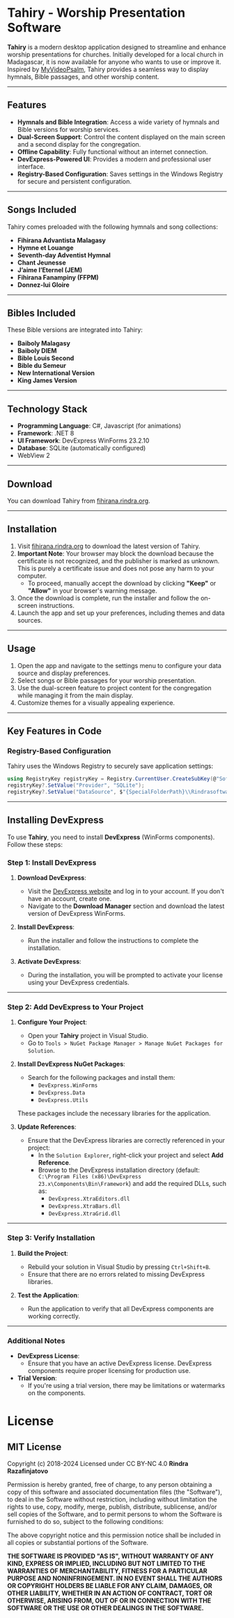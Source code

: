 # Tahiry - Worship Presentation Software

**Tahiry** is a modern desktop application designed to streamline and enhance worship presentations for churches. Initially developed for a local church in Madagascar, it is now available for anyone who wants to use or improve it. Inspired by [MyVideoPsalm](https://myvideopsalm.weebly.com/), Tahiry provides a seamless way to display hymnals, Bible passages, and other worship content.

---

## Features

- **Hymnals and Bible Integration**: Access a wide variety of hymnals and Bible versions for worship services.
- **Dual-Screen Support**: Control the content displayed on the main screen and a second display for the congregation.
- **Offline Capability**: Fully functional without an internet connection.
- **DevExpress-Powered UI**: Provides a modern and professional user interface.
- **Registry-Based Configuration**: Saves settings in the Windows Registry for secure and persistent configuration.

---

## Songs Included

Tahiry comes preloaded with the following hymnals and song collections:

- **Fihirana Advantista Malagasy**  
- **Hymne et Louange**  
- **Seventh-day Adventist Hymnal**  
- **Chant Jeunesse**  
- **J’aime l’Eternel (JEM)**  
- **Fihirana Fanampiny (FFPM)**  
- **Donnez-lui Gloire**

---

## Bibles Included

These Bible versions are integrated into Tahiry:

- **Baiboly Malagasy**  
- **Baiboly DIEM**  
- **Bible Louis Second**  
- **Bible du Semeur**  
- **New International Version**  
- **King James Version**

---

## Technology Stack

- **Programming Language**: C#, Javascript (for animations)
- **Framework**: .NET 8  
- **UI Framework**: DevExpress WinForms 23.2.10
- **Database**: SQLite (automatically configured)
- WebView 2

---

## Download

You can download Tahiry from [fihirana.rindra.org](https://fihirana.rindra.org).

---

## Installation

1. Visit [fihirana.rindra.org](https://fihirana.rindra.org) to download the latest version of Tahiry.
2. **Important Note**: Your browser may block the download because the certificate is not recognized, and the publisher is marked as unknown. This is purely a certificate issue and does not pose any harm to your computer.  
   - To proceed, manually accept the download by clicking **"Keep"** or **"Allow"** in your browser's warning message.
3. Once the download is complete, run the installer and follow the on-screen instructions.
4. Launch the app and set up your preferences, including themes and data sources.

---

## Usage

1. Open the app and navigate to the settings menu to configure your data source and display preferences.
2. Select songs or Bible passages for your worship presentation.
3. Use the dual-screen feature to project content for the congregation while managing it from the main display.
4. Customize themes for a visually appealing experience.

---

## Key Features in Code

### Registry-Based Configuration
Tahiry uses the Windows Registry to securely save application settings:
```csharp
using RegistryKey registryKey = Registry.CurrentUser.CreateSubKey(@"Software\\RindraSoftware\\Tahiry");
registryKey?.SetValue("Provider", "SQLite");
registryKey?.SetValue("DataSource", $"{SpecialFolderPath}\\Rindrasoftware\\Tahiry\\tahiry.db");
```
---

## Installing DevExpress

To use **Tahiry**, you need to install **DevExpress** (WinForms components). Follow these steps:

### Step 1: Install DevExpress
1. **Download DevExpress**:
   - Visit the [DevExpress website](https://www.devexpress.com/) and log in to your account. If you don't have an account, create one.
   - Navigate to the **Download Manager** section and download the latest version of DevExpress WinForms.

2. **Install DevExpress**:
   - Run the installer and follow the instructions to complete the installation.

3. **Activate DevExpress**:
   - During the installation, you will be prompted to activate your license using your DevExpress credentials.

---

### Step 2: Add DevExpress to Your Project
1. **Configure Your Project**:
   - Open your **Tahiry** project in Visual Studio.
   - Go to `Tools > NuGet Package Manager > Manage NuGet Packages for Solution`.

2. **Install DevExpress NuGet Packages**:
   - Search for the following packages and install them:
     - `DevExpress.WinForms`
     - `DevExpress.Data`
     - `DevExpress.Utils`

   These packages include the necessary libraries for the application.

3. **Update References**:
   - Ensure that the DevExpress libraries are correctly referenced in your project:
     - In the `Solution Explorer`, right-click your project and select **Add Reference**.
     - Browse to the DevExpress installation directory (default: `C:\Program Files (x86)\DevExpress 23.x\Components\Bin\Framework`) and add the required DLLs, such as:
       - `DevExpress.XtraEditors.dll`
       - `DevExpress.XtraBars.dll`
       - `DevExpress.XtraGrid.dll`

---

### Step 3: Verify Installation
1. **Build the Project**:
   - Rebuild your solution in Visual Studio by pressing `Ctrl+Shift+B`.
   - Ensure that there are no errors related to missing DevExpress libraries.

2. **Test the Application**:
   - Run the application to verify that all DevExpress components are working correctly.

---

### Additional Notes
- **DevExpress License**:
  - Ensure that you have an active DevExpress license. DevExpress components require proper licensing for production use.
- **Trial Version**:
  - If you're using a trial version, there may be limitations or watermarks on the components.


# License

## MIT License

Copyright (c) 2018-2024 
Licensed under CC BY-NC 4.0 
**Rindra Razafinjatovo**

Permission is hereby granted, free of charge, to any person obtaining a copy of this software and associated documentation files (the "Software"), to deal in the Software without restriction, including without limitation the rights to use, copy, modify, merge, publish, distribute, sublicense, and/or sell copies of the Software, and to permit persons to whom the Software is furnished to do so, subject to the following conditions:

The above copyright notice and this permission notice shall be included in all copies or substantial portions of the Software.

**THE SOFTWARE IS PROVIDED "AS IS", WITHOUT WARRANTY OF ANY KIND, EXPRESS OR IMPLIED, INCLUDING BUT NOT LIMITED TO THE WARRANTIES OF MERCHANTABILITY, FITNESS FOR A PARTICULAR PURPOSE AND NONINFRINGEMENT. IN NO EVENT SHALL THE AUTHORS OR COPYRIGHT HOLDERS BE LIABLE FOR ANY CLAIM, DAMAGES, OR OTHER LIABILITY, WHETHER IN AN ACTION OF CONTRACT, TORT OR OTHERWISE, ARISING FROM, OUT OF OR IN CONNECTION WITH THE SOFTWARE OR THE USE OR OTHER DEALINGS IN THE SOFTWARE.**

